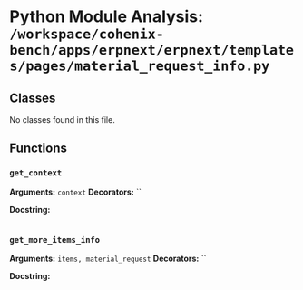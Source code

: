 # Python Module Analysis: `/workspace/cohenix-bench/apps/erpnext/erpnext/templates/pages/material_request_info.py`

## Classes

No classes found in this file.


## Functions

### `get_context`
**Arguments:** `context`
**Decorators:** ``

**Docstring:**
```

```
### `get_more_items_info`
**Arguments:** `items, material_request`
**Decorators:** ``

**Docstring:**
```

```

